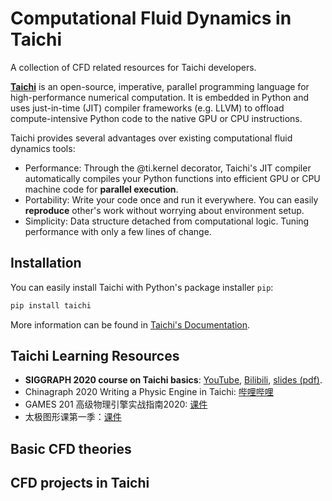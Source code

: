 # Computational Fluid Dynamics in Taichi
A collection of CFD related resources for Taichi developers.

[**Taichi**](https://github.com/taichi-dev/taichi) is an open-source, imperative, parallel programming language for high-performance numerical computation. It is embedded in Python and uses just-in-time (JIT) compiler frameworks (e.g. LLVM) to offload compute-intensive Python code to the native GPU or CPU instructions.

Taichi provides several advantages over existing computational fluid dynamics tools:
- Performance: Through the @ti.kernel decorator, Taichi's JIT compiler automatically compiles your Python functions into efficient GPU or CPU machine code for **parallel execution**.
- Portability: Write your code once and run it everywhere. You can easily **reproduce** other's work without worrying about environment setup.
- Simplicity: Data structure detached from computational logic. Tuning performance with only a few lines of change.

## Installation
You can easily install Taichi with Python's package installer `pip`:

```bash
pip install taichi
```
More information can be found in [Taichi's Documentation](https://docs.taichi.graphics/).

## Taichi Learning Resources
- **SIGGRAPH 2020 course on Taichi basics**: [YouTube](https://youtu.be/Y0-76n3aZFA), [Bilibili](https://www.bilibili.com/video/BV1kA411n7jk/), [slides (pdf)](https://yuanming.taichi.graphics/publication/2020-taichi-tutorial/taichi-tutorial.pdf).
- Chinagraph 2020 Writing a Physic Engine in Taichi: [哔哩哔哩](https://www.bilibili.com/video/BV1gA411j7H5)
- GAMES 201 高级物理引擎实战指南2020: [课件](https://github.com/taichi-dev/games201)
- 太极图形课第一季：[课件](https://github.com/taichiCourse01)


## Basic CFD theories


## CFD projects in Taichi

